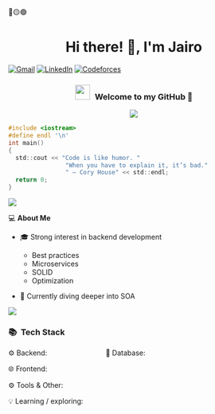 🔴🟡🟢
<h1 align="center">Hi there! 👋, I'm Jairo</h1>

[![Gmail](https://img.shields.io/badge/Gmail-D14836?style=for-the-badge&logo=gmail&logoColor=white)](mailto:jairosotoy@gmail.com)
[![LinkedIn](https://img.shields.io/badge/linkedin-%230077B5.svg?style=for-the-badge&logo=linkedin&logoColor=white)](https://www.linkedin.com/in/soto-yañez-jairo-665ba0355/)
[![Codeforces](https://img.shields.io/badge/Codeforces-445f9d?style=for-the-badge&logo=Codeforces&logoColor=white)](https://codeforces.com/profile/C0D3LYPS3)


<h3 align="center" > <img src="https://media.giphy.com/media/iY8CRBdQXODJSCERIr/giphy.gif" width="30" height="30" style="margin-right: 10px;">Welcome to my GitHub 🤝 </h3>
<p align="center">
  <img src="https://readme-typing-svg.herokuapp.com?font=Fira+Code&duration=3000&pause=1000&center=true&width=500&lines=A+passionate+developer!+^^;Passionate+about+new+technologies+🌐;Hungry+learner+💡" />
</p>

```c
#include <iostream>
#define endl '\n'
int main()
{
  std::cout << "Code is like humor. "
                "When you have to explain it, it’s bad."
                " – Cory House" << std::endl;
  return 0;
}
```

<a href="https://www.youtube.com/watch?v=dQw4w9WgXcQ"><img src="https://user-images.githubusercontent.com/73097560/115834477-dbab4500-a447-11eb-908a-139a6edaec5c.gif"></a>

💻 **About Me**

- 🎓 Strong interest in backend development  
    - Best practices
    - Microservices
    - SOLID
    - Optimization

- 🌱 Currently diving deeper into SOA

<a href="https://www.youtube.com/watch?v=dQw4w9WgXcQ"><img src="https://user-images.githubusercontent.com/73097560/115834477-dbab4500-a447-11eb-908a-139a6edaec5c.gif"></a>

### 📚 &nbsp;Tech Stack
<p>
⚙ Backend: 
<img src="https://cdn.jsdelivr.net/gh/devicons/devicon/icons/c/c-original.svg" width="15" height="15"/>
<img src="https://cdn.jsdelivr.net/gh/devicons/devicon/icons/cplusplus/cplusplus-original.svg" width="15" height="15"/>
<img src="https://cdn.jsdelivr.net/gh/devicons/devicon/icons/java/java-original.svg" width="15" height="15"/>
<img src="https://cdn.jsdelivr.net/gh/devicons/devicon/icons/spring/spring-original.svg" width="15" height="15"/>
<img src="https://cdn.jsdelivr.net/gh/devicons/devicon/icons/python/python-original.svg" width="15" height="15"/>
<img src="https://cdn.jsdelivr.net/gh/devicons/devicon/icons/flask/flask-original.svg" width="15" height="15"/>
💠 Database: 
<img src="https://cdn.jsdelivr.net/gh/devicons/devicon/icons/mysql/mysql-original.svg" width="15" height="15"/>
<img src="https://cdn.jsdelivr.net/gh/devicons/devicon/icons/sqlite/sqlite-original.svg" width="15" height="15"/>
<img src="https://cdn.jsdelivr.net/gh/devicons/devicon/icons/mongodb/mongodb-original.svg" width="15" height="15"/>

🌐 Frontend: 
<img src="https://cdn.jsdelivr.net/gh/devicons/devicon/icons/html5/html5-original.svg" width="15" height="15"/>
<img src="https://cdn.jsdelivr.net/gh/devicons/devicon/icons/css3/css3-original.svg" width="15" height="15"/>
<img src="https://cdn.jsdelivr.net/gh/devicons/devicon/icons/javascript/javascript-original.svg" width="15" height="15"/>
<img src="https://cdn.jsdelivr.net/gh/devicons/devicon/icons/nodejs/nodejs-original.svg" width="15" height="15"/>

⚙️ Tools & Other: 
<img src="https://cdn.jsdelivr.net/gh/devicons/devicon/icons/git/git-original.svg" width="15" height="15"/>
<img src="https://cdn.jsdelivr.net/gh/devicons/devicon/icons/docker/docker-original.svg" width="15" height="15"/>
<img src="https://cdn.jsdelivr.net/gh/devicons/devicon/icons/linux/linux-original.svg" width="15" height="15"/>

💡 Learning / exploring: 
<img src="https://cdn.jsdelivr.net/gh/devicons/devicon/icons/kubernetes/kubernetes-original.svg" width="15" height="15"/>
<img src="https://cdn.jsdelivr.net/gh/devicons/devicon/icons/azure/azure-original.svg" width="15" height="15"/>
<img src="https://cdn.jsdelivr.net/gh/devicons/devicon/icons/oracle/oracle-original.svg" width="15" height="15"/>
<img src="https://cdn.jsdelivr.net/gh/devicons/devicon/icons/googlecloud/googlecloud-original.svg" width="15" height="15"/>
<img src="https://cdn.jsdelivr.net/gh/devicons/devicon/icons/redhat/redhat-original.svg" width="15" height="15"/>
<img src="https://cdn.jsdelivr.net/gh/devicons/devicon/icons/firebase/firebase-original.svg" width="15" height="15"/>
<img src="https://cdn.jsdelivr.net/gh/devicons/devicon/icons/cosmosdb/cosmosdb-original.svg" width="15" height="15"/>
</p>
<!--
**710J41R0/710J41R0** is a ✨ _special_ ✨ repository because its `README.md` (this file) appears on your GitHub profile.

Here are some ideas to get you started:

- 🔭 I’m currently working on ...
- 🌱 I’m currently learning ...
- 👯 I’m looking to collaborate on ...
- 🤔 I’m looking for help with ...
- 💬 Ask me about ...
- 📫 How to reach me: ...
- 😄 Pronouns: ...
- ⚡ Fun fact: ...
-->
